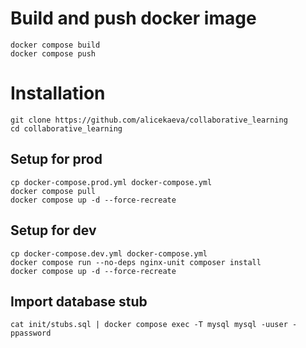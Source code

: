 # Build and push docker image

```shell
docker compose build
docker compose push
```

# Installation

```shell
git clone https://github.com/alicekaeva/collaborative_learning
cd collaborative_learning
```

## Setup for prod

```shell
cp docker-compose.prod.yml docker-compose.yml
docker compose pull
docker compose up -d --force-recreate
```

## Setup for dev
```shell
cp docker-compose.dev.yml docker-compose.yml
docker compose run --no-deps nginx-unit composer install
docker compose up -d --force-recreate
```

## Import database stub
```shell
cat init/stubs.sql | docker compose exec -T mysql mysql -uuser -ppassword
```